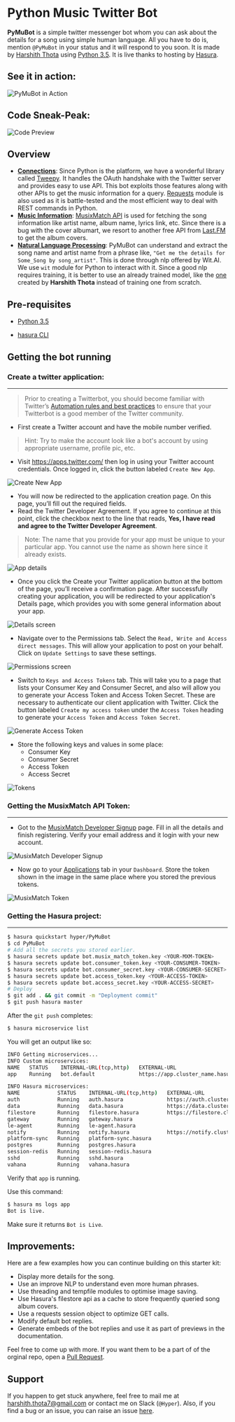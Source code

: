 # Python Music Twitter Bot

**PyMuBot** is a simple twitter messenger bot whom you can ask about the details for a song using simple human language. All you have to do is, mention `@PyMuBot` in your status and it will respond to you soon. It is made by [Harshith Thota](https://github.com/Hyperclaw79) using [Python 3.5](https://www.python.org/downloads/release/python-364/). It is live thanks to hosting by [Hasura](https://hasura.io).

## See it in action:
![PyMuBot in Action](readme_assets/PyMuBot.gif)

## Code Sneak-Peak:
![Code Preview](readme_assets/code_preview.png)

## Overview
* __<u>Connections</u>__:
Since Python is the platform, we have a wonderful library called [Tweepy](https://github.com/tweepy/tweepy). It handles the OAuth handshake with the Twitter server and provides easy to use API. This bot exploits those features along with other APIs to get the music information for a query.
[Requests](https://github.com/requests/requests) module is also used as it is battle-tested and the most efficient way to deal with REST commands in Python.
* __<u>Music Information</u>__:
[MusixMatch API](https://developer.musixmatch.com/documentation) is used for fetching the song information like artist name, album name, lyrics link, etc. Since there is a bug with the cover albumart, we resort to another free API from [Last.FM](https://www.last.fm/api/intro) to get the album covers.
* __<u>Natural Language Processing</u>__: PyMuBot can understand and extract the song name and artist name from a phrase like, `"Get me the details for Some_Song by song_artist"`. This is done through nlp offered by Wit.AI. We use `wit` module for Python to interact with it. Since a good nlp requires training, it is better to use an already trained model, like the [one](https://wit.ai/Hyperclaw79/WittyMusicBot) created by **Harshith Thota** instead of training one from scratch.

## Pre-requisites

* [Python 3.5](https://www.python.org/downloads/release/python-364/)

* [hasura CLI](https://docs.hasura.io/0.15/manual/install-hasura-cli.html)

## Getting the bot running

### Create a twitter application:
---
>Prior to creating a Twitterbot, you should become familiar with Twitter’s [Automation rules and best practices](https://support.twitter.com/articles/76915#) to ensure that your Twitterbot is a good member of the Twitter community.

* First create a Twitter account and have the mobile number verified. 
>Hint: Try to make the account look like a bot's account by using appropriate username, profile pic, etc.
* Visit https://apps.twitter.com/ then log in using your Twitter account credentials. Once logged in, click the button labeled `Create New App`.

![Create New App](readme_assets/create_new_app.png)

* You will now be redirected to the application creation page. On this page, you’ll fill out the required fields. 
* Read the Twitter Developer Agreement. If you agree to continue at this point, click the checkbox next to the line that reads, **Yes, I have read and agree to the Twitter Developer Agreement**.
>Note: The name that you provide for your app must be unique to your particular app. You cannot use the name as shown here since it already exists. 


![App details](readme_assets/app_details.png)

* Once you click the Create your Twitter application button at the bottom of the page, you’ll receive a confirmation page. After successfully creating your application, you will be redirected to your application's Details page, which provides you with some general information about your app.

![Details screen](readme_assets/details_screen.png)

* Navigate over to the Permissions tab. Select the `Read, Write and Access direct messages`. This will allow your application to post on your behalf. Click on `Update Settings` to save these settings.

![Permissions screen](readme_assets/permissions.png)

* Switch to `Keys and Access Tokens` tab. This will take you to a page that lists your Consumer Key and Consumer Secret, and also will allow you to generate your Access Token and Access Token Secret. These are necessary to authenticate our client application with Twitter. Click the button labeled `Create my access token` under the `Access Token` heading to generate your `Access Token` and `Access Token Secret`.

![Generate Access Token](readme_assets/generate_tokens.png)

* Store the following keys and values in some place:
  - Consumer Key
  - Consumer Secret
  - Access Token
  - Access Secret

![Tokens](readme_assets/tokens.png)  

### Getting the MusixMatch API Token:
---
* Got to the [MusixMatch Developer Signup](https://developer.musixmatch.com/signup) page. Fill in all the details and finish registering. Verify your email address and it login with your new account.

![MusixMatch Developer Signup](readme_assets/mXm_signup.png)

* Now go to your [Applications](https://developer.musixmatch.com/admin/applications) tab in your `Dashboard`. Store the token shown in the image in the same place where you stored the previous tokens.

![MusixMatch Token](readme_assets/mXm_token.png)

### Getting the Hasura project:
---
```sh
$ hasura quickstart hyper/PyMuBot
$ cd PyMuBot
# Add all the secrets you stored earlier.
$ hasura secrets update bot.musix_match_token.key <YOUR-MXM-TOKEN>
$ hasura secrets update bot.consumer_token.key <YOUR-CONSUMER-TOKEN>
$ hasura secrets update bot.consumer_secret.key <YOUR-CONSUMER-SECRET>
$ hasura secrets update bot.access_token.key <YOUR-ACCESS-TOKEN>
$ hasura secrets update bot.access_secret.key <YOUR-ACCESS-SECRET>
# Deploy
$ git add . && git commit -m "Deployment commit"
$ git push hasura master
```

After the `git push` completes:

```sh
$ hasura microservice list
```

You will get an output like so:

```sh
INFO Getting microservices...                     
INFO Custom microservices:                        
NAME   STATUS    INTERNAL-URL(tcp,http)   EXTERNAL-URL
app    Running   bot.default              https://app.cluster_name.hasura-app.io

INFO Hasura microservices:                        
NAME            STATUS    INTERNAL-URL(tcp,http)   EXTERNAL-URL
auth            Running   auth.hasura              https://auth.cluster_name.hasura-app.io
data            Running   data.hasura              https://data.cluster_name.hasura-app.io
filestore       Running   filestore.hasura         https://filestore.cluster_name.hasura-app.io
gateway         Running   gateway.hasura           
le-agent        Running   le-agent.hasura          
notify          Running   notify.hasura            https://notify.cluster_name.hasura-app.io
platform-sync   Running   platform-sync.hasura     
postgres        Running   postgres.hasura          
session-redis   Running   session-redis.hasura     
sshd            Running   sshd.hasura              
vahana          Running   vahana.hasura
```

Verify that `app` is running.

Use this command:
```sh
$ hasura ms logs app
Bot is live.
```

Make sure it returns `Bot is Live`.

## Improvements:
Here are a few examples how you can continue building on this starter kit:
* Display more details for the song.
* Use an improve NLP to understand even more human phrases.
* Use threading and tempfile modules to optimise image saving.
* Use Hasura's filestore api as a cache to store frequently queried song album covers.
* Use a requests session object to optimize GET calls.
* Modify default bot replies.
* Generate embeds of the bot replies and use it as part of previews in the documentation.

Feel free to come up with more. If you want them to be a part of of the orginal repo, open a [Pull Request](https://github.com/Hyperclaw79/PyMuBot/pull/new/master).

## Support

If you happen to get stuck anywhere, feel free to mail me at harshith.thota7@gmail.com or contact me on Slack (`@Hyper`). Also, if you find a bug or an issue, you can raise an issue [here](https://github.com/hyperclaw79/PyMuBot).
